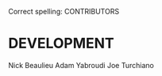 Correct spelling: CONTRIBUTORS

DEVELOPMENT
===========
Nick Beaulieu
Adam Yabroudi
Joe Turchiano




